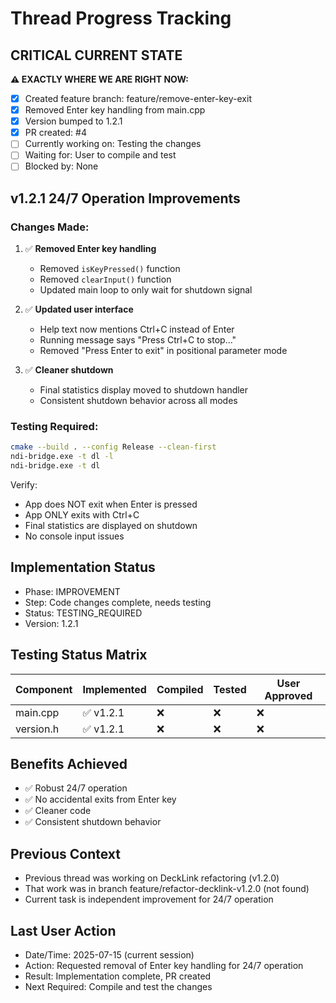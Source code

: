 # Thread Progress Tracking

## CRITICAL CURRENT STATE
**⚠️ EXACTLY WHERE WE ARE RIGHT NOW:**
- [x] Created feature branch: feature/remove-enter-key-exit
- [x] Removed Enter key handling from main.cpp
- [x] Version bumped to 1.2.1
- [x] PR created: #4
- [ ] Currently working on: Testing the changes
- [ ] Waiting for: User to compile and test
- [ ] Blocked by: None

## v1.2.1 24/7 Operation Improvements

### Changes Made:
1. ✅ **Removed Enter key handling**
   - Removed `isKeyPressed()` function
   - Removed `clearInput()` function
   - Updated main loop to only wait for shutdown signal

2. ✅ **Updated user interface**
   - Help text now mentions Ctrl+C instead of Enter
   - Running message says "Press Ctrl+C to stop..."
   - Removed "Press Enter to exit" in positional parameter mode

3. ✅ **Cleaner shutdown**
   - Final statistics display moved to shutdown handler
   - Consistent shutdown behavior across all modes

### Testing Required:
```bash
cmake --build . --config Release --clean-first
ndi-bridge.exe -t dl -l
ndi-bridge.exe -t dl
```

Verify:
- App does NOT exit when Enter is pressed
- App ONLY exits with Ctrl+C
- Final statistics are displayed on shutdown
- No console input issues

## Implementation Status
- Phase: IMPROVEMENT
- Step: Code changes complete, needs testing
- Status: TESTING_REQUIRED
- Version: 1.2.1

## Testing Status Matrix
| Component | Implemented | Compiled | Tested | User Approved |
|-----------|------------|----------|---------|---------------|
| main.cpp | ✅ v1.2.1 | ❌ | ❌ | ❌ |
| version.h | ✅ v1.2.1 | ❌ | ❌ | ❌ |

## Benefits Achieved
- ✅ Robust 24/7 operation
- ✅ No accidental exits from Enter key
- ✅ Cleaner code
- ✅ Consistent shutdown behavior

## Previous Context
- Previous thread was working on DeckLink refactoring (v1.2.0)
- That work was in branch feature/refactor-decklink-v1.2.0 (not found)
- Current task is independent improvement for 24/7 operation

## Last User Action
- Date/Time: 2025-07-15 (current session)
- Action: Requested removal of Enter key handling for 24/7 operation
- Result: Implementation complete, PR created
- Next Required: Compile and test the changes
